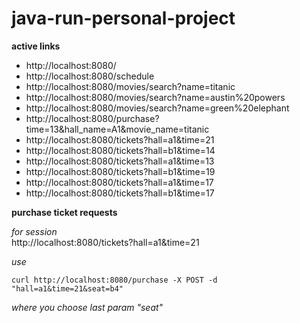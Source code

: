 # java-run-personal-project

**active links**
- http://localhost:8080/
- http://localhost:8080/schedule
- http://localhost:8080/movies/search?name=titanic
- http://localhost:8080/movies/search?name=austin%20powers
- http://localhost:8080/movies/search?name=green%20elephant
- http://localhost:8080/purchase?time=13&hall_name=A1&movie_name=titanic
- http://localhost:8080/tickets?hall=a1&time=21
- http://localhost:8080/tickets?hall=b1&time=14
- http://localhost:8080/tickets?hall=a1&time=13
- http://localhost:8080/tickets?hall=b1&time=19
- http://localhost:8080/tickets?hall=a1&time=17
- http://localhost:8080/tickets?hall=b1&time=17

**purchase ticket requests**

*for session*\
http://localhost:8080/tickets?hall=a1&time=21

*use*
```
curl http://localhost:8080/purchase -X POST -d "hall=a1&time=21&seat=b4"
```

*where you choose last param "seat"*